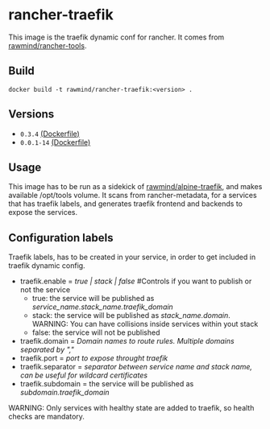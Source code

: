 rancher-traefik
==============

This image is the traefik dynamic conf for rancher. It comes from [rawmind/rancher-tools][rancher-tools].

## Build

```
docker build -t rawmind/rancher-traefik:<version> .
```

## Versions

- `0.3.4` [(Dockerfile)](https://github.com/rawmind0/rancher-traefik/blob/0.3.4/Dockerfile)
- `0.0.1-14` [(Dockerfile)](https://github.com/rawmind0/rancher-traefik/blob/0.0.1-14/Dockerfile)


## Usage

This image has to be run as a sidekick of [rawmind/alpine-traefik][alpine-traefik], and makes available /opt/tools volume. It scans from rancher-metadata, for a services that has traefik labels, and generates traefik frontend and backends to expose the services.


## Configuration labels

Traefik labels, has to be created in your service, in order to get included in traefik dynamic config. 

- traefik.enable = *true | stack | false* #Controls if you want to publish or not the service
  - true: the service will be published as *service_name.stack_name.traefik_domain*
  - stack: the service will be published as *stack_name.domain*. WARNING: You can have collisions inside services within yout stack
  - false: the service will not be published
- traefik.domain	= *Domain names to route rules. Multiple domains separated by ","*
- traefik.port = *port to expose throught traefik*
- traefik.separator = *separator between service name and stack name, can be useful for wildcard certificates*
- traefik.subdomain = the service will be published as *subdomain.traefik_domain*

WARNING: Only services with healthy state are added to traefik, so health checks are mandatory.

[alpine-traefik]: https://github.com/rawmind0/alpine-traefik
[rancher-tools]: https://github.com/rawmind0/rancher-tools
